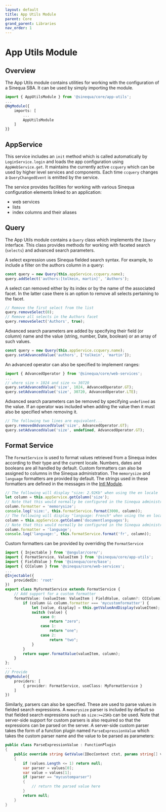 ```yaml
---
layout: default
title: App Utils Module
parent: Core
grand_parent: Libraries
nav_order: 1
---
```


# App Utils Module

## Overview

The App Utils module contains utilities for working with the configuration of a Sinequa SBA. It can be used by simply importing the module.

```ts
import { AppUtilsModule } from '@sinequa/core/app-utils';
...
@NgModule({
    imports: [
        ...
        AppUtilsModule
    ]
}}
```

## AppService

This service includes an `init` method which is called automatically by `LoginService.login` and loads the app configuration using
`AppWebService.get`. It maintains the currently active `ccquery` which can be used by higher level services and components. Each time
`ccquery` changes a `QueryChangedEvent` is emitted by the service.

The service provides facilities for working with various Sinequa configuration elements linked to an application:
- web services
- lists
- index columns and their aliases

## Query

The App Utils module contains a `Query` class which implements the `IQuery` interface. This class provides methods for working
with faceted search (`selects`) and advanced search parameters.

A select expression uses Sinequa fielded search syntax. For example, to include a filter on the authors column in a query:

```ts
const query = new Query(this.appService.ccquery.name);
query.addSelect('authors:[tolkein, martin]', 'Authors');
```

A select can removed either by its index or by the name of the associated facet. In the latter case
there is an option to remove all selects pertaining to the facet.

```ts
// Remove the first select from the list
query.removeSelect(0);
// Remove all selects in the Authors facet
query.removeSelect('Authors', true);
```

Advanced search parameters are added by specifying their field (or column) name and the value (string, number, Date, boolean) or
an array of such values.

```ts
const query = new Query(this.appService.ccquery.name);
query.setAdvancedValue('authors', ['tolkein', 'martin']);
```

An advanced operator can also be specified to implement ranges:

```ts
import { AdvancedOperator } from '@sinequa/core/web-services';
...
// where size > 1024 and size <= 30720
query.setAdvancedValue('size', 1024, AdvancedOperator.GT);
query.setAdvancedValue('size', 30720, AdvancedOperator.LTE);
```

Advanced search parameters can be removed by specifying `undefined` as the value. If an operator was included
when adding the value then it must also be specified when removing it.

```ts
// The following two lines are equivalent...
query.removedAdvancedValue('size', AdvancedOperator.GT);
query.setAdvancedValue('size', undefined, AdvancedOperator.GT);
```

## Format Service

The `FormatService` is used to format values retrieved from a Sinequa index according to their type and the current locale.
Numbers, dates and booleans are all handled by default. Custom formatters can also be assigned to columns in the Sinequa
administration. The `memorysize` and `language` formatters are provided by default. The strings used in these formatters
are defined in the messages in the [Intl Module]({{site.baseurl}}modules/core/intl.html).

```ts
// The following will display "size: 2.92Kb" when using the en locale
let column = this.appService.getColumn('size');
// Note that this would normally be configured in the Sinequa administration
column.formatter = 'memorysize';
console.log('size:', this.formatService.format(3000, column));
// The following will display "language: French" when using the en locale
column = this.appService.getColumn('documentlanguages');
// Note that this would normally be configured in the Sinequa administration
column.formatter = 'language';
console.log('language:', this.formatService.format('fr', column));
```

Custom formatters can be provided by overriding the `FormatService`

```ts
import { Injectable } from '@angular/core/';
import { FormatService, ValueItem } from '@sinequa/core/app-utils';
import { FieldValue } from '@sinequa/core/base';
import { CCColumn } from '@sinequa/core/web-services';
...
@Injectable({
    providedIn: 'root'
})
export class MyFormatService extends FormatService {
    // Add support for a custom formatter
    formatValue: (valueItem: ValueItem | FieldValue, column?: CCColumn): string {
        if (column && column.formatter === 'mycustomformatter') {
            let [value, display] = this.getValueAndDisplay(valueItem);
            switch (value) {
                case 0:
                    return "zero";
                case 1:
                    return "one";
                case 2:
                    return "two";
            }
        }
        return super.formatValue(valueItem, column);
    }
};
...
// Provide
@NgModule({
    providers: [
        { provider: FormatService, useClass: MyFormatService }
    ]
})
```

Similarly, parsers can also be specified. These are used to parse values in fielded search expressions. A `memorysize` parser is included
by default so that fielded search expressions such as `size:>=25Kb` can be used. Note that server-side support for custom parsers is also
required so that the expressions can be parsed on the server. A server-side custom parser takes the form of a function plugin named
`ParseExpressionValue` which takes the custom parser name and the value to be parsed as parameters:

```cs
public class ParseExpressionValue : FunctionPlugin
{
    public override string GetValue(IDocContext ctxt, params string[] values)
    {
        if (values.Length <= 1) return null;
        var parser = values[0];
        var value = values[1];
        if (parser == "mycustomparser")
        {
            // return the parsed value here
        }
        return null;
    }		
}
```
